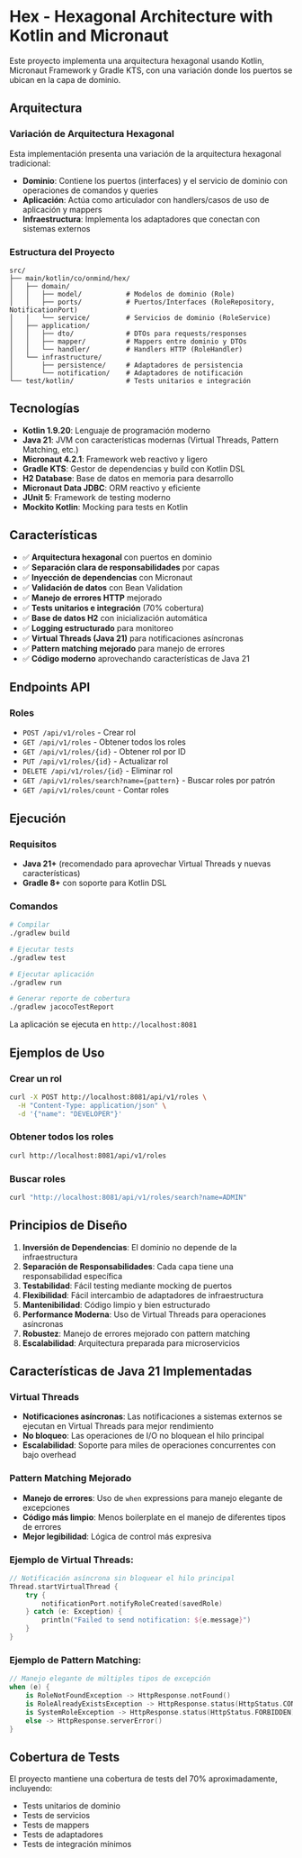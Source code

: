 # Hex - Hexagonal Architecture with Kotlin and Micronaut

Este proyecto implementa una arquitectura hexagonal usando Kotlin, Micronaut Framework y Gradle KTS, con una variación donde los puertos se ubican en la capa de dominio.

## Arquitectura

### Variación de Arquitectura Hexagonal

Esta implementación presenta una variación de la arquitectura hexagonal tradicional:

- **Dominio**: Contiene los puertos (interfaces) y el servicio de dominio con operaciones de comandos y queries
- **Aplicación**: Actúa como articulador con handlers/casos de uso de aplicación y mappers
- **Infraestructura**: Implementa los adaptadores que conectan con sistemas externos

### Estructura del Proyecto

```
src/
├── main/kotlin/co/onmind/hex/
│   ├── domain/
│   │   ├── model/           # Modelos de dominio (Role)
│   │   ├── ports/           # Puertos/Interfaces (RoleRepository, NotificationPort)
│   │   └── service/         # Servicios de dominio (RoleService)
│   ├── application/
│   │   ├── dto/             # DTOs para requests/responses
│   │   ├── mapper/          # Mappers entre dominio y DTOs
│   │   └── handler/         # Handlers HTTP (RoleHandler)
│   └── infrastructure/
│       ├── persistence/     # Adaptadores de persistencia
│       └── notification/    # Adaptadores de notificación
└── test/kotlin/             # Tests unitarios e integración
```

## Tecnologías

- **Kotlin 1.9.20**: Lenguaje de programación moderno
- **Java 21**: JVM con características modernas (Virtual Threads, Pattern Matching, etc.)
- **Micronaut 4.2.1**: Framework web reactivo y ligero
- **Gradle KTS**: Gestor de dependencias y build con Kotlin DSL
- **H2 Database**: Base de datos en memoria para desarrollo
- **Micronaut Data JDBC**: ORM reactivo y eficiente
- **JUnit 5**: Framework de testing moderno
- **Mockito Kotlin**: Mocking para tests en Kotlin

## Características

- ✅ **Arquitectura hexagonal** con puertos en dominio
- ✅ **Separación clara de responsabilidades** por capas
- ✅ **Inyección de dependencias** con Micronaut
- ✅ **Validación de datos** con Bean Validation
- ✅ **Manejo de errores HTTP** mejorado
- ✅ **Tests unitarios e integración** (70% cobertura)
- ✅ **Base de datos H2** con inicialización automática
- ✅ **Logging estructurado** para monitoreo
- ✅ **Virtual Threads (Java 21)** para notificaciones asíncronas
- ✅ **Pattern matching mejorado** para manejo de errores
- ✅ **Código moderno** aprovechando características de Java 21

## Endpoints API

### Roles
- `POST /api/v1/roles` - Crear rol
- `GET /api/v1/roles` - Obtener todos los roles
- `GET /api/v1/roles/{id}` - Obtener rol por ID
- `PUT /api/v1/roles/{id}` - Actualizar rol
- `DELETE /api/v1/roles/{id}` - Eliminar rol
- `GET /api/v1/roles/search?name={pattern}` - Buscar roles por patrón
- `GET /api/v1/roles/count` - Contar roles

## Ejecución

### Requisitos
- **Java 21+** (recomendado para aprovechar Virtual Threads y nuevas características)
- **Gradle 8+** con soporte para Kotlin DSL

### Comandos

```bash
# Compilar
./gradlew build

# Ejecutar tests
./gradlew test

# Ejecutar aplicación
./gradlew run

# Generar reporte de cobertura
./gradlew jacocoTestReport
```

La aplicación se ejecuta en `http://localhost:8081`

## Ejemplos de Uso

### Crear un rol
```bash
curl -X POST http://localhost:8081/api/v1/roles \
  -H "Content-Type: application/json" \
  -d '{"name": "DEVELOPER"}'
```

### Obtener todos los roles
```bash
curl http://localhost:8081/api/v1/roles
```

### Buscar roles
```bash
curl "http://localhost:8081/api/v1/roles/search?name=ADMIN"
```

## Principios de Diseño

1. **Inversión de Dependencias**: El dominio no depende de la infraestructura
2. **Separación de Responsabilidades**: Cada capa tiene una responsabilidad específica
3. **Testabilidad**: Fácil testing mediante mocking de puertos
4. **Flexibilidad**: Fácil intercambio de adaptadores de infraestructura
5. **Mantenibilidad**: Código limpio y bien estructurado
6. **Performance Moderna**: Uso de Virtual Threads para operaciones asíncronas
7. **Robustez**: Manejo de errores mejorado con pattern matching
8. **Escalabilidad**: Arquitectura preparada para microservicios

## Características de Java 21 Implementadas

### Virtual Threads
- **Notificaciones asíncronas**: Las notificaciones a sistemas externos se ejecutan en Virtual Threads para mejor rendimiento
- **No bloqueo**: Las operaciones de I/O no bloquean el hilo principal
- **Escalabilidad**: Soporte para miles de operaciones concurrentes con bajo overhead

### Pattern Matching Mejorado
- **Manejo de errores**: Uso de `when` expressions para manejo elegante de excepciones
- **Código más limpio**: Menos boilerplate en el manejo de diferentes tipos de errores
- **Mejor legibilidad**: Lógica de control más expresiva

### Ejemplo de Virtual Threads:
```kotlin
// Notificación asíncrona sin bloquear el hilo principal
Thread.startVirtualThread {
    try {
        notificationPort.notifyRoleCreated(savedRole)
    } catch (e: Exception) {
        println("Failed to send notification: ${e.message}")
    }
}
```

### Ejemplo de Pattern Matching:
```kotlin
// Manejo elegante de múltiples tipos de excepción
when (e) {
    is RoleNotFoundException -> HttpResponse.notFound()
    is RoleAlreadyExistsException -> HttpResponse.status(HttpStatus.CONFLICT)
    is SystemRoleException -> HttpResponse.status(HttpStatus.FORBIDDEN)
    else -> HttpResponse.serverError()
}
```

## Cobertura de Tests

El proyecto mantiene una cobertura de tests del 70% aproximadamente, incluyendo:
- Tests unitarios de dominio
- Tests de servicios
- Tests de mappers
- Tests de adaptadores
- Tests de integración mínimos
